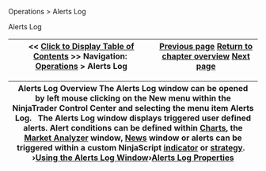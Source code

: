 ﻿


Operations \> Alerts Log






















Alerts Log







| \<\< [Click to Display Table of Contents](alerts_log.md) \>\> **Navigation:**     [Operations](operations.md) \> Alerts Log | [Previous page](alertsexamples.md) [Return to chapter overview](operations.md) [Next page](using_the_alerts_log_window.md) |
| --- | --- |













| Alerts Log Overview The Alerts Log window can be opened by left mouse clicking on the New menu within the NinjaTrader Control Center and selecting the menu item Alerts Log.   The Alerts Log window displays triggered user defined alerts. Alert conditions can be defined within [Charts](charts.md), the [Market Analyzer](market_analyzer.md) window, [News](news.md) window or alerts can be triggered within a custom NinjaScript [indicator](indicator.md) or [strategy](strategy.md).    ›[Using the Alerts Log Window](using_the_alerts_log_window.md)›[Alerts Log Properties](alerts_log_properties.md) |
| --- |



 


 


 








